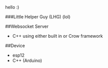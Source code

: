hello :)

###Little Helper Guy (LHG) (lol)

##Websocket Server
 - C++ using either built in or Crow framework

##Device
 - esp12
 - C++ (Arduino)
